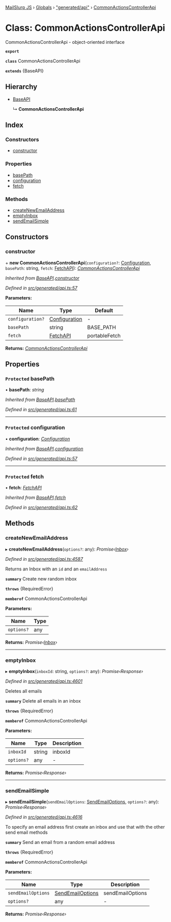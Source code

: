[MailSlurp JS](../README.md) › [Globals](../globals.md) › ["generated/api"](../modules/_generated_api_.md) › [CommonActionsControllerApi](_generated_api_.commonactionscontrollerapi.md)

# Class: CommonActionsControllerApi

CommonActionsControllerApi - object-oriented interface

**`export`** 

**`class`** CommonActionsControllerApi

**`extends`** {BaseAPI}

## Hierarchy

* [BaseAPI](_generated_api_.baseapi.md)

  ↳ **CommonActionsControllerApi**

## Index

### Constructors

* [constructor](_generated_api_.commonactionscontrollerapi.md#constructor)

### Properties

* [basePath](_generated_api_.commonactionscontrollerapi.md#protected-basepath)
* [configuration](_generated_api_.commonactionscontrollerapi.md#protected-configuration)
* [fetch](_generated_api_.commonactionscontrollerapi.md#protected-fetch)

### Methods

* [createNewEmailAddress](_generated_api_.commonactionscontrollerapi.md#createnewemailaddress)
* [emptyInbox](_generated_api_.commonactionscontrollerapi.md#emptyinbox)
* [sendEmailSimple](_generated_api_.commonactionscontrollerapi.md#sendemailsimple)

## Constructors

###  constructor

\+ **new CommonActionsControllerApi**(`configuration?`: [Configuration](_generated_configuration_.configuration.md), `basePath`: string, `fetch`: [FetchAPI](../interfaces/_generated_api_.fetchapi.md)): *[CommonActionsControllerApi](_generated_api_.commonactionscontrollerapi.md)*

*Inherited from [BaseAPI](_generated_api_.baseapi.md).[constructor](_generated_api_.baseapi.md#constructor)*

*Defined in [src/generated/api.ts:57](https://github.com/mailslurp/mailslurp-client-ts-js/blob/26ccbd6/src/generated/api.ts#L57)*

**Parameters:**

Name | Type | Default |
------ | ------ | ------ |
`configuration?` | [Configuration](_generated_configuration_.configuration.md) | - |
`basePath` | string |  BASE_PATH |
`fetch` | [FetchAPI](../interfaces/_generated_api_.fetchapi.md) |  portableFetch |

**Returns:** *[CommonActionsControllerApi](_generated_api_.commonactionscontrollerapi.md)*

## Properties

### `Protected` basePath

• **basePath**: *string*

*Inherited from [BaseAPI](_generated_api_.baseapi.md).[basePath](_generated_api_.baseapi.md#protected-basepath)*

*Defined in [src/generated/api.ts:61](https://github.com/mailslurp/mailslurp-client-ts-js/blob/26ccbd6/src/generated/api.ts#L61)*

___

### `Protected` configuration

• **configuration**: *[Configuration](_generated_configuration_.configuration.md)*

*Inherited from [BaseAPI](_generated_api_.baseapi.md).[configuration](_generated_api_.baseapi.md#protected-configuration)*

*Defined in [src/generated/api.ts:57](https://github.com/mailslurp/mailslurp-client-ts-js/blob/26ccbd6/src/generated/api.ts#L57)*

___

### `Protected` fetch

• **fetch**: *[FetchAPI](../interfaces/_generated_api_.fetchapi.md)*

*Inherited from [BaseAPI](_generated_api_.baseapi.md).[fetch](_generated_api_.baseapi.md#protected-fetch)*

*Defined in [src/generated/api.ts:62](https://github.com/mailslurp/mailslurp-client-ts-js/blob/26ccbd6/src/generated/api.ts#L62)*

## Methods

###  createNewEmailAddress

▸ **createNewEmailAddress**(`options?`: any): *Promise‹[Inbox](../interfaces/_generated_api_.inbox.md)›*

*Defined in [src/generated/api.ts:4587](https://github.com/mailslurp/mailslurp-client-ts-js/blob/26ccbd6/src/generated/api.ts#L4587)*

Returns an Inbox with an `id` and an `emailAddress`

**`summary`** Create new random inbox

**`throws`** {RequiredError}

**`memberof`** CommonActionsControllerApi

**Parameters:**

Name | Type |
------ | ------ |
`options?` | any |

**Returns:** *Promise‹[Inbox](../interfaces/_generated_api_.inbox.md)›*

___

###  emptyInbox

▸ **emptyInbox**(`inboxId`: string, `options?`: any): *Promise‹Response›*

*Defined in [src/generated/api.ts:4601](https://github.com/mailslurp/mailslurp-client-ts-js/blob/26ccbd6/src/generated/api.ts#L4601)*

Deletes all emails

**`summary`** Delete all emails in an inbox

**`throws`** {RequiredError}

**`memberof`** CommonActionsControllerApi

**Parameters:**

Name | Type | Description |
------ | ------ | ------ |
`inboxId` | string | inboxId |
`options?` | any | - |

**Returns:** *Promise‹Response›*

___

###  sendEmailSimple

▸ **sendEmailSimple**(`sendEmailOptions`: [SendEmailOptions](../modules/_generated_api_.sendemailoptions.md), `options?`: any): *Promise‹Response›*

*Defined in [src/generated/api.ts:4616](https://github.com/mailslurp/mailslurp-client-ts-js/blob/26ccbd6/src/generated/api.ts#L4616)*

To specify an email address first create an inbox and use that with the other send email methods

**`summary`** Send an email from a random email address

**`throws`** {RequiredError}

**`memberof`** CommonActionsControllerApi

**Parameters:**

Name | Type | Description |
------ | ------ | ------ |
`sendEmailOptions` | [SendEmailOptions](../modules/_generated_api_.sendemailoptions.md) | sendEmailOptions |
`options?` | any | - |

**Returns:** *Promise‹Response›*
